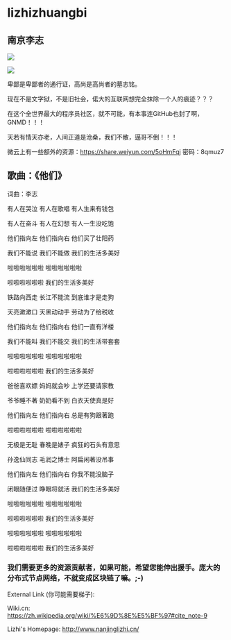 # lizhizhuangbi

## 南京李志

![](https://s.mxmcdn.net/images-storage/albums/3/4/6/2/9/7/26792643_800_800.jpg)

[^_^]:
![](http://img.zcool.cn/community/0120eb598c1106a801215603bc51aa.PNG@2o.jpg)

卑鄙是卑鄙者的通行证，高尚是高尚者的墓志铭。

现在不是文字狱，不是旧社会，偌大的互联网想完全抹除一个人的痕迹？？？

在这个全世界最大的程序员社区，就不可能，有本事连GitHub也封了啊，GNMD！！！

天若有情天亦老，人间正道是沧桑，我们不散，逼哥不倒！！！

微云上有一些额外的资源：https://share.weiyun.com/5oHmFqj 密码：8qmuz7

## 歌曲：《他们》

词曲：李志

有人在哭泣  有人在歌唱   有人生来有钱包

有人在奋斗  有人在幻想   有人一生没吃饱

他们指向左  他们指向右   他们买了壮阳药

我们不能说  我们不能做   我们的生活多美好

啦啦啦啦啦啦    啦啦啦啦啦啦

啦啦啦啦啦啦    我们的生活多美好

铁路向西走  长江不能流   到底谁才是走狗

天亮漱漱口  天黑动动手   劳动为了给税收

他们指向左  他们指向右  他们一直有洋楼

我们不能叫  我们不能交  我们的生活带套套

啦啦啦啦啦啦    啦啦啦啦啦啦

啦啦啦啦啦啦    我们的生活多美好

爸爸喜欢嫖  妈妈就会吵  上学还要请家教

爷爷睡不著  奶奶看不到  白衣天使真是好

他们指向左  他们指向右  总是有狗跟著跑

啦啦啦啦啦啦    啦啦啦啦啦啦

无极是无耻  春晚是婊子  疯狂的石头有意思

孙逸仙同志  毛润之博士  阿扁闲著没吊事

他们指向左  他们指向右  你我不能没脑子

闭眼随便过  睁眼将就活  我们的生活多美好

啦啦啦啦啦啦    啦啦啦啦啦啦

啦啦啦啦啦啦    我们的生活多美好

啦啦啦啦啦啦    啦啦啦啦啦啦

啦啦啦啦啦啦    我们的生活多美好

### 我们需要更多的资源贡献者，如果可能，希望您能伸出援手。庞大的分布式节点网络，不就变成区块链了嘛。;-)

External Link (你可能需要梯子):

Wiki.cn: https://zh.wikipedia.org/wiki/%E6%9D%8E%E5%BF%97#cite_note-9

Lizhi's Homepage: http://www.nanjinglizhi.cn/
